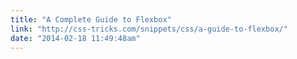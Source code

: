 ```yaml
---
title: "A Complete Guide to Flexbox"
link: "http://css-tricks.com/snippets/css/a-guide-to-flexbox/"
date: "2014-02-18 11:49:48am"
---
```

